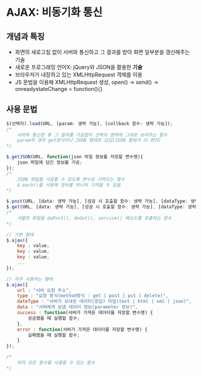# AJAX: 비동기화 통신

## 개념과 특징

- 화면의 새로고침 없이 서버와 통신하고 그 결과를 받아 화면 일부분을 갱신해주는 기술
- 새로운 프로그래밍 언어X: jQuery와 JSON을 활용한 **기술**
- 브라우저가 내장하고 있는 XMLHttpRequest 객체를 이용
- JS 문법을 이용해 XMLHttpRequest 생성, open() → send() → onreadystateChange = function(){}

## 사용 문법

```jsx
$(선택자).load(URL, [param: 생략 가능], [collback 함수: 생략 가능]);
/*
	서버와 통신한 후 그 결과를 가공없이 선택자 영역에 그대로 보여주는 함수
	param의 경우 get방식이나 JSON 형태로 넘김(JSON 형태가 더 편리)
*/
```

```jsx
$.getJSON(URL, function(json 파일 정보를 저장할 변수명){
	json 파일에 담긴 정보를 가공;
});
/*
	JSON 파일을 가공할 수 있도록 변수로 가져오는 함수
	$.each()를 사용해 정보를 하나씩 가져올 수 있음
*/
```

```jsx
$.post(URL, [data: 생략 가능], [성공 시 호출할 함수: 생략 가능], [dataType: 생략 가능]);
$.get(URL, [data: 생략 가능], [성공 시 호출할 함수: 생략 가능], [dataType: 생략 가능]);
/*
	서블릿 파일을 doPost(), doGet(), service() 메소드를 호출하는 함수
*/
```

```jsx
// 기본 형태
$.ajax({
	key : value,
	key : value,
	key : value,
	...
});

// 자주 사용하는 형태
$.ajax({
	url : "서버 요청 주소",
	type : "요청 방식(method방식 : get | post | put | delete)",
	dateType : "서버가 보내온 데이터(응답) 타입(text | html | xml | json)",
	data : "서버에게 보낼 데이터 정보(parameter 정보)",
	success : function(서버가 가져온 데이터를 저장할 변수명) {
		성공했을 때 실행할 함수;
	},
	error : function(서버가 가져온 데이터를 저장할 변수명) {
		실패했을 때 실행할 함수;
	}
});

/*
	위의 모든 함수를 사용할 수 있는 함수
*/
```